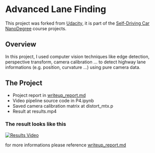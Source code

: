 # Advanced Lane Finding
This project was forked from [Udacity](https://github.com/udacity/CarND-Advanced-Lane-Lines), it is part of the [Self-Driving Car NanoDegree](https://www.udacity.com/course/self-driving-car-engineer-nanodegree--nd013) course projects.

## Overview
In this project, I used computer vision techniques like edge detection, perspective transform, camera calibration ... to detect highway lane informations (e.g. position, curvature ...) using pure camera data.

## The Project
* Project report in [writeup_report.md](./writeup_report.md)
* Video pipeline source code in P4.ipynb
* Saved camera calibration matrix at distort_mtx.p
* Result at results.mp4

### The result looks like this

[![Results Video](https://img.youtube.com/vi/MIyqcMWk0jo/0.jpg)](https://www.youtube.com/watch?v=MIyqcMWk0jo "Results Video")

for more informations please reference [writeup_report.md](./writeup_report.md)


